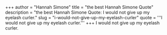 +++
author = "Hannah Simone"
title = "the best Hannah Simone Quote"
description = "the best Hannah Simone Quote: I would not give up my eyelash curler."
slug = "i-would-not-give-up-my-eyelash-curler"
quote = '''I would not give up my eyelash curler.'''
+++
I would not give up my eyelash curler.
